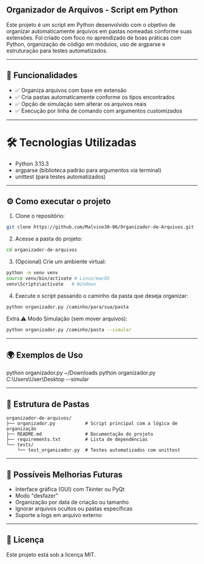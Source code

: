 ## Organizador de Arquivos - Script em Python

Este projeto é um script em Python desenvolvido com o objetivo de organizar automaticamente arquivos em pastas nomeadas conforme suas extensões. Foi criado com foco no aprendizado de boas práticas com Python, organização de código em módulos, uso de argparse e estruturação para testes automatizados.

---

## 🚀 Funcionalidades

- ✅ Organiza arquivos com base em extensão
- ✅ Cria pastas automaticamente conforme os tipos encontrados
- ✅ Opção de simulação sem alterar os arquivos reais
- ✅ Execução por linha de comando com argumentos customizados

---

# 🛠 Tecnologias Utilizadas

- Python 3.13.3
- argparse (biblioteca padrão para argumentos via terminal)
- unittest (para testes automatizados)

---

## ⚙️ Como executar o projeto

1. Clone o repositório:
```bash
git clone https://github.com/Malvino30-06/Organizador-de-Arquivos.git
```

2. Acesse a pasta do projeto:

```bash
cd organizador-de-arquivos
```


3. (Opcional) Crie um ambiente virtual:
```bash
python -m venv venv
source venv/bin/activate # Linux/macOS
venv\Scripts\activate   # Windows
```

4. Execute o script passando o caminho da pasta que deseja organizar:
```bash
python organizador.py /caminho/para/sua/pasta
```

Extra.⚠️ Modo Simulação (sem mover arquivos):
```bash
python organizador.py /caminho/pasta --simular
```

---

## 🌍 Exemplos de Uso

python organizador.py ~/Downloads
python organizador.py C:\\Users\\User\\Desktop --simular

---

## 📁 Estrutura de Pastas

```
organizador-de-arquivos/
├── organizador.py           # Script principal com a lógica de organização
├── README.md                # Documentação do projeto
├── requirements.txt         # Lista de dependências
└── tests/
    └── test_organizador.py  # Testes automatizados com unittest
```

---

## 🚀 Possíveis Melhorias Futuras

- Interface gráfica (GUI) com Tkinter ou PyQt
- Modo "desfazer"
- Organização por data de criação ou tamanho
- Ignorar arquivos ocultos ou pastas específicas
- Suporte a logs em arquivo externo

---

## 📄 Licença

Este projeto está sob a licença MIT.